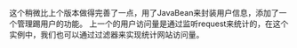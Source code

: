 ﻿这个稍微比上个版本做得完善了一点，用了JavaBean来封装用户信息，添加了一个管理踢用户的功能。
上一个的用户访问量是通过监听request来统计的，在这个实例中，我们也可以通过过滤器来实现统计网站访问量。
